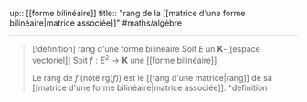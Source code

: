 up:: [[forme bilinéaire]]
title:: "rang de la [[matrice d'une forme bilinéaire|matrice associée]]"
#maths/algèbre 

---

> [!definition] rang d'une forme bilinéaire
> Soit $E$ un $\mathbf{K}$-[[espace vectoriel]]
> Soit $f : E^{2} \to \mathbf{K}$ une [[forme bilinéaire]]
> 
> Le rang de $f$ (noté $\text{rg}(f)$) est le [[rang d'une matrice|rang]] de sa [[matrice d'une forme bilinéaire|matrice associée]].
^definition


